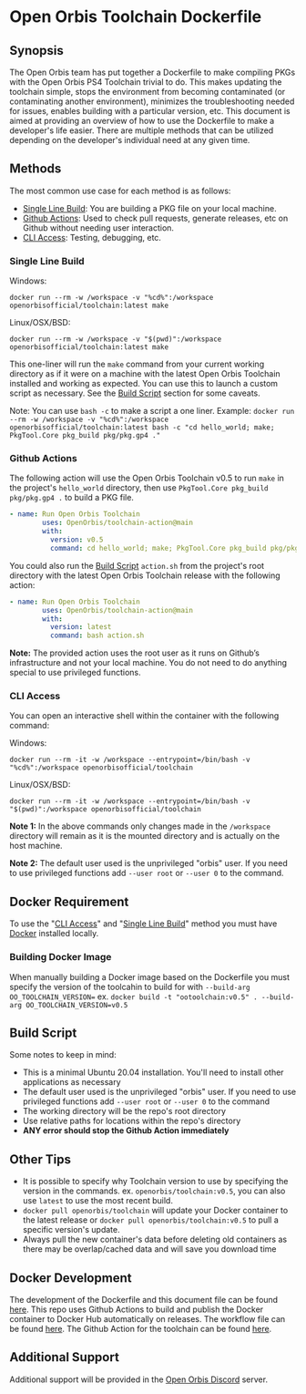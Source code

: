 # Open Orbis Toolchain Dockerfile

## Synopsis

The Open Orbis team has put together a Dockerfile to make compiling PKGs with the Open Orbis PS4 Toolchain trivial to do. This makes updating the toolchain simple, stops the environment from becoming contaminated (or contaminating another environment), minimizes the troubleshooting needed for issues, enables building with a particular version, etc. This document is aimed at providing an overview of how to use the Dockerfile to make a developer's life easier. There are multiple methods that can be utilized depending on the developer's individual need at any given time.

## Methods

The most common use case for each method is as follows:

- [Single Line Build]: You are building a PKG file on your local machine.
- [Github Actions]: Used to check pull requests, generate releases, etc on Github without needing user interaction.
- [CLI Access]: Testing, debugging, etc.

### Single Line Build

Windows:

```shell
docker run --rm -w /workspace -v "%cd%":/workspace openorbisofficial/toolchain:latest make
```

Linux/OSX/BSD:

```shell
docker run --rm -w /workspace -v "$(pwd)":/workspace openorbisofficial/toolchain:latest make
```

This one-liner will run the `make` command from your current working directory as if it were on a machine with the latest Open Orbis Toolchain installed and working as expected. You can use this to launch a custom script as necessary. See the [Build Script] section for some caveats.

Note: You can use `bash -c` to make a script a one liner. Example: `docker run --rm -w /workspace -v "%cd%":/workspace openorbisofficial/toolchain:latest bash -c "cd hello_world; make; PkgTool.Core pkg_build pkg/pkg.gp4 ."`

### Github Actions

The following action will use the Open Orbis Toolchain v0.5 to run `make` in the project's `hello_world` directory, then use `PkgTool.Core pkg_build pkg/pkg.gp4 .` to build a PKG file.

```yml
- name: Run Open Orbis Toolchain
        uses: OpenOrbis/toolchain-action@main
        with:
          version: v0.5
          command: cd hello_world; make; PkgTool.Core pkg_build pkg/pkg.gp4 .
```

You could also run the [Build Script] `action.sh` from the project's root directory with the latest Open Orbis Toolchain release with the following action:

```yml
- name: Run Open Orbis Toolchain
        uses: OpenOrbis/toolchain-action@main
        with:
          version: latest
          command: bash action.sh
```

**Note:** The provided action uses the root user as it runs on Github’s infrastructure and not your local machine. You do not need to do anything special to use privileged functions.

### CLI Access

You can open an interactive shell within the container with the following command:

Windows:

```shell
docker run --rm -it -w /workspace --entrypoint=/bin/bash -v "%cd%":/workspace openorbisofficial/toolchain
```

Linux/OSX/BSD:

```shell
docker run --rm -it -w /workspace --entrypoint=/bin/bash -v "$(pwd)":/workspace openorbisofficial/toolchain
```

**Note 1:** In the above commands only changes made in the `/workspace` directory will remain as it is the mounted directory and is actually on the host machine.

**Note 2:** The default user used is the unprivileged "orbis" user. If you need to use privileged functions add `--user root` or `--user 0` to the command.

## Docker Requirement

To use the "[CLI Access]" and "[Single Line Build]" method you must have [Docker] installed locally.

### Building Docker Image

When manually building a Docker image based on the Dockerfile you must specify the version of the toolcahin to build for with `--build-arg OO_TOOLCHAIN_VERSION=` ex. `docker build -t "ootoolchain:v0.5" . --build-arg OO_TOOLCHAIN_VERSION=v0.5`

## Build Script

Some notes to keep in mind:

- This is a minimal Ubuntu 20.04  installation. You'll need to install other applications as necessary
- The default user used is the unprivileged "orbis" user. If you need to use privileged functions add `--user root` or `--user 0` to the command
- The working directory will be the repo's root directory
- Use relative paths for locations within the repo's directory
- **ANY error should stop the Github Action immediately**

## Other Tips

- It is possible to specify why Toolchain version to use by specifying the version in the commands. ex. `openorbis/toolchain:v0.5`, you can also use `latest` to use the most recent build.
- `docker pull openorbis/toolchain` will update your Docker container to the latest release or `docker pull openorbis/toolchain:v0.5` to pull a specific version's update.
- Always pull the new container's data before deleting old containers as there may be overlap/cached data and will save you download time

## Docker Development

The development of the Dockerfile and this document file can be found [here](https://github.com/OpenOrbis/OpenOrbis-PS4-Toolchain/). This repo uses Github Actions to build and publish the Docker container to Docker Hub automatically on releases. The workflow file can be found [here](https://github.com/OpenOrbis/OpenOrbis-PS4-Toolchain/tree/master/.github/workflows/docker.yml). The Github Action for the toolchain can be found [here](https://github.com/OpenOrbis/toolchain-action).

## Additional Support

Additional support will be provided in the [Open Orbis Discord] server.

[//]: # (These are reference links used in the body of this note and get stripped out when the markdown processor does its job. There is no need to format nicely because it shouldn't be seen. Thanks SO - http://stackoverflow.com/questions/4823468/store-comments-in-markdown-syntax)

   [Synopsis]: <#synopsis>
   [Methods]: <#methods>
   [Single Line Build]: <#single-line-build>
   [Github Actions]: <#github-actions>
   [CLI Access]: <#cli-access>
   [Docker Requirement]: <#docker-requirement>
   [Building Docker Image]: <#building-docker-image>
   [Build Script]: <#build-script>
   [Other Tips]: <#other-tips>
   [Docker Development]: <#docker-development>
   [Additional Support]: <#additional-support>

   [Docker]: <https://www.docker.com/>
   [Open Orbis Discord]: <https://discord.com/invite/GQr8ydn>
